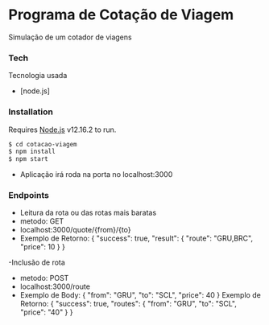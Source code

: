 # Programa de Cotação de Viagem
Simulação de um cotador de viagens

### Tech
Tecnologia usada

* [node.js]

### Installation

Requires [Node.js](https://nodejs.org/) v12.16.2 to run.

```sh
$ cd cotacao-viagem
$ npm install
$ npm start
```
- Aplicação irá roda na porta no localhost:3000
### Endpoints

- Leitura da rota ou das rotas mais baratas
- metodo: GET
- localhost:3000/quote/{from}/{to}
- Exemplo de Retorno: {
    "success": true,
    "result": {
    "route": "GRU,BRC",
    "price": 10
    }
}

-Inclusão de rota
- metodo: POST
- localhost:3000/route
- Exemplo de Body: {
	 "from": "GRU",
	 "to": "SCL",
	 "price": 40
 }
 Exemplo de Retorno: {
  "success": true,
  "routes": {
    "from": "GRU",
    "to": "SCL",
    "price": "40"
  }
}







